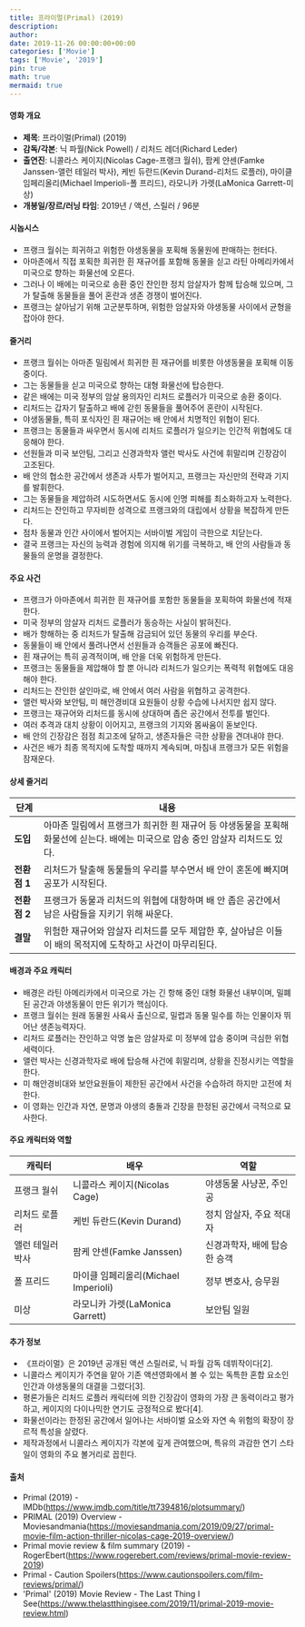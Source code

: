 ```yaml
---
title: 프라이멀(Primal) (2019)
description: 
author: 
date: 2019-11-26 00:00:00+00:00
categories: ['Movie']
tags: ['Movie', '2019']
pin: true
math: true
mermaid: true
---
```

#### 영화 개요

- **제목**: 프라이멀(Primal) (2019)  
- **감독/각본**: 닉 파월(Nick Powell) / 리처드 레더(Richard Leder)  
- **출연진**: 니콜라스 케이지(Nicolas Cage-프랭크 월쉬), 팜케 얀센(Famke Janssen-앨런 테일러 박사), 케빈 듀란드(Kevin Durand-리처드 로플러), 마이클 임페리올리(Michael Imperioli-폴 프리드), 라모니카 가렛(LaMonica Garrett-미상)  
- **개봉일/장르/러닝 타임**: 2019년 / 액션, 스릴러 / 96분  

#### 시놉시스

- 프랭크 월쉬는 희귀하고 위험한 야생동물을 포획해 동물원에 판매하는 헌터다.  
- 아마존에서 직접 포획한 희귀한 흰 재규어를 포함해 동물을 싣고 라틴 아메리카에서 미국으로 향하는 화물선에 오른다.  
- 그러나 이 배에는 미국으로 송환 중인 잔인한 정치 암살자가 함께 탑승해 있으며, 그가 탈출해 동물들을 풀어 혼란과 생존 경쟁이 벌어진다.  
- 프랭크는 살아남기 위해 고군분투하며, 위험한 암살자와 야생동물 사이에서 균형을 잡아야 한다.  

#### 줄거리

- 프랭크 월쉬는 아마존 밀림에서 희귀한 흰 재규어를 비롯한 야생동물을 포획해 이동 중이다.  
- 그는 동물들을 싣고 미국으로 향하는 대형 화물선에 탑승한다.  
- 같은 배에는 미국 정부의 암살 용의자인 리처드 로플러가 미국으로 송환 중이다.  
- 리처드는 갑자기 탈출하고 배에 갇힌 동물들을 풀어주어 혼란이 시작된다.  
- 야생동물들, 특히 포식자인 흰 재규어는 배 안에서 치명적인 위협이 된다.  
- 프랭크는 동물들과 싸우면서 동시에 리처드 로플러가 일으키는 인간적 위협에도 대응해야 한다.  
- 선원들과 미국 보안팀, 그리고 신경과학자 앨런 박사도 사건에 휘말리며 긴장감이 고조된다.  
- 배 안의 협소한 공간에서 생존과 사투가 벌어지고, 프랭크는 자신만의 전략과 기지를 발휘한다.  
- 그는 동물들을 제압하려 시도하면서도 동시에 인명 피해를 최소화하고자 노력한다.  
- 리처드는 잔인하고 무자비한 성격으로 프랭크와의 대립에서 상황을 복잡하게 만든다.  
- 점차 동물과 인간 사이에서 벌어지는 서바이벌 게임이 극한으로 치닫는다.  
- 결국 프랭크는 자신의 능력과 경험에 의지해 위기를 극복하고, 배 안의 사람들과 동물들의 운명을 결정한다.  

#### 주요 사건

- 프랭크가 아마존에서 희귀한 흰 재규어를 포함한 동물들을 포획하여 화물선에 적재한다.  
- 미국 정부의 암살자 리처드 로플러가 동승하는 사실이 밝혀진다.  
- 배가 항해하는 중 리처드가 탈출해 감금되어 있던 동물의 우리를 부순다.  
- 동물들이 배 안에서 풀려나면서 선원들과 승객들은 공포에 빠진다.  
- 흰 재규어는 특히 공격적이며, 배 안을 더욱 위험하게 만든다.  
- 프랭크는 동물들을 제압해야 할 뿐 아니라 리처드가 일으키는 폭력적 위협에도 대응해야 한다.  
- 리처드는 잔인한 살인마로, 배 안에서 여러 사람을 위협하고 공격한다.  
- 앨런 박사와 보안팀, 미 해안경비대 요원들이 상황 수습에 나서지만 쉽지 않다.  
- 프랭크는 재규어와 리처드를 동시에 상대하며 좁은 공간에서 전투를 벌인다.  
- 여러 추격과 대치 상황이 이어지고, 프랭크의 기지와 몸싸움이 돋보인다.  
- 배 안의 긴장감은 점점 최고조에 달하고, 생존자들은 극한 상황을 견뎌내야 한다.  
- 사건은 배가 최종 목적지에 도착할 때까지 계속되며, 마침내 프랭크가 모든 위험을 잠재운다.  

#### 상세 줄거리

| **단계**    | **내용**                                                              |
|-------------|---------------------------------------------------------------------|
| **도입**    | 아마존 밀림에서 프랭크가 희귀한 흰 재규어 등 야생동물을 포획해 화물선에 싣는다. 배에는 미국으로 압송 중인 암살자 리처드도 있다. |
| **전환점 1** | 리처드가 탈출해 동물들의 우리를 부수면서 배 안이 혼돈에 빠지며 공포가 시작된다.                         |
| **전환점 2** | 프랭크가 동물과 리처드의 위협에 대항하며 배 안 좁은 공간에서 남은 사람들을 지키기 위해 싸운다.           |
| **결말**    | 위험한 재규어와 암살자 리처드를 모두 제압한 후, 살아남은 이들이 배의 목적지에 도착하고 사건이 마무리된다.  |

#### 배경과 주요 캐릭터

- 배경은 라틴 아메리카에서 미국으로 가는 긴 항해 중인 대형 화물선 내부이며, 밀폐된 공간과 야생동물이 만든 위기가 핵심이다.  
- 프랭크 월쉬는 원래 동물원 사육사 출신으로, 밀렵과 동물 밀수를 하는 인물이자 뛰어난 생존능력자다.  
- 리처드 로플러는 잔인하고 악명 높은 암살자로 미 정부에 압송 중이며 극심한 위협 세력이다.  
- 앨런 박사는 신경과학자로 배에 탑승해 사건에 휘말리며, 상황을 진정시키는 역할을 한다.  
- 미 해안경비대와 보안요원들이 제한된 공간에서 사건을 수습하려 하지만 고전에 처한다.  
- 이 영화는 인간과 자연, 문명과 야생의 충돌과 긴장을 한정된 공간에서 극적으로 묘사한다.  

#### 주요 캐릭터와 역할

| **캐릭터**      | **배우**                | **역할**                        |
|-----------------|-------------------------|--------------------------------|
| 프랭크 월쉬     | 니콜라스 케이지(Nicolas Cage)       | 야생동물 사냥꾼, 주인공          |
| 리처드 로플러  | 케빈 듀란드(Kevin Durand)          | 정치 암살자, 주요 적대자         |
| 앨런 테일러 박사 | 팜케 얀센(Famke Janssen)            | 신경과학자, 배에 탑승한 승객     |
| 폴 프리드       | 마이클 임페리올리(Michael Imperioli) | 정부 변호사, 승무원               |
| 미상            | 라모니카 가렛(LaMonica Garrett)     | 보안팀 일원                     |

#### 추가 정보

- 《프라이멀》은 2019년 공개된 액션 스릴러로, 닉 파월 감독 데뷔작이다[2].  
- 니콜라스 케이지가 주연을 맡아 기존 액션영화에서 볼 수 있는 독특한 혼합 요소인 인간과 야생동물의 대결을 그렸다[3].  
- 평론가들은 리처드 로플러 캐릭터에 의한 긴장감이 영화의 가장 큰 동력이라고 평가하고, 케이지의 다이나믹한 연기도 긍정적으로 봤다[4].  
- 화물선이라는 한정된 공간에서 일어나는 서바이벌 요소와 자연 속 위험의 확장이 장르적 특성을 살렸다.  
- 제작과정에서 니콜라스 케이지가 각본에 깊게 관여했으며, 특유의 과감한 연기 스타일이 영화의 주요 볼거리로 꼽힌다.  

#### 출처

- Primal (2019) - IMDb(https://www.imdb.com/title/tt7394816/plotsummary/)  
- PRIMAL (2019) Overview - Moviesandmania(https://moviesandmania.com/2019/09/27/primal-movie-film-action-thriller-nicolas-cage-2019-overview/)  
- Primal movie review & film summary (2019) - RogerEbert(https://www.rogerebert.com/reviews/primal-movie-review-2019)  
- Primal - Caution Spoilers(https://www.cautionspoilers.com/film-reviews/primal/)  
- 'Primal' (2019) Movie Review - The Last Thing I See(https://www.thelastthingisee.com/2019/11/primal-2019-movie-review.html)
